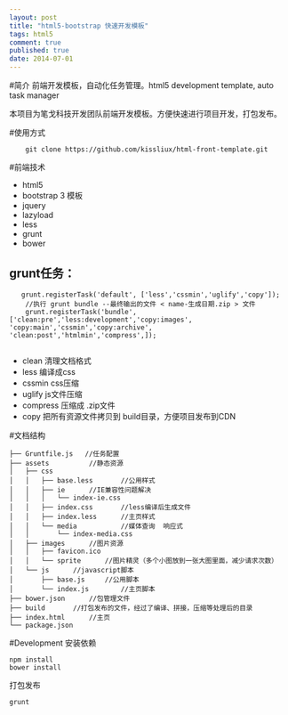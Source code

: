 ```yaml
---
layout: post
title: "html5-bootstrap 快速开发模板"
tags: html5
comment: true
published: true
date: 2014-07-01
---
```



#简介
前端开发模板，自动化任务管理。html5 development template, auto task manager

本项目为笔戈科技开发团队前端开发模板。方便快速进行项目开发，打包发布。

#使用方式

```
	git clone https://github.com/kissliux/html-front-template.git
```


#前端技术

* html5
* bootstrap 3 模板
* jquery
* lazyload
* less
* grunt
* bower



## grunt任务：
```
   grunt.registerTask('default', ['less','cssmin','uglify','copy']);
    //执行 grunt bundle --最终输出的文件 < name-生成日期.zip > 文件
    grunt.registerTask('bundle', ['clean:pre','less:development','copy:images', 'copy:main','cssmin','copy:archive', 'clean:post','htmlmin','compress',]);
    
 ```
 
 * clean 清理文档格式
 * less 编译成css
 * cssmin css压缩
 * uglify js文件压缩
 * compress 压缩成 .zip文件
 * copy 把所有资源文件拷贝到 build目录，方便项目发布到CDN
 


#文档结构  

```
├── Gruntfile.js   //任务配置
├── assets			//静态资源
│   ├── css			
│   │   ├── base.less		//公用样式
│   │   ├── ie		//IE兼容性问题解决
│   │   │   └── index-ie.css
│   │   ├── index.css		//less编译后生成文件
│   │   ├── index.less		//主页样式
│   │   └── media			//媒体查询  响应式
│   │       └── index-media.css
│   ├── images		//图片资源
│   │   ├── favicon.ico
│   │   └── sprite		//图片精灵（多个小图放到一张大图里面，减少请求次数）
│   └── js		//javascript脚本
│       ├── base.js		//公用脚本
│       └── index.js		//主页脚本
├── bower.json		//包管理文件
├── build		//打包发布的文件，经过了编译、拼接，压缩等处理后的目录
├── index.html		//主页
└── package.json	

```

#Development
安装依赖

```
npm install
bower install

```
打包发布

```
grunt

```



